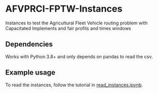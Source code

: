 # AFVPRCI-FPTW-Instances
Instances to test the Agricultural Fleet Vehicle routing problem with Capacitated Implements and fair profits and times windows

## Dependencies
Works with Python 3.8+ and only depends on pandas to read the csv.

## Example usage
To read the instances, follow the tutorial in [read_instances.ipynb](read_instances.ipynb). 
